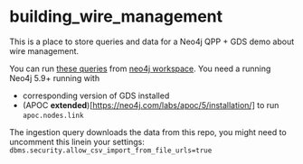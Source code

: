 # building_wire_management

This is a place to store queries and data for a Neo4j QPP + GDS demo about wire management.

You can run [these queries](./building_queries.csv) from [neo4j workspace](https://workspace-preview.neo4j.io/).
You need a running Neo4j 5.9+ running with
- corresponding version of GDS installed
- (APOC **extended**)[https://neo4j.com/labs/apoc/5/installation/] to run `apoc.nodes.link`

The ingestion query downloads the data from this repo, you might need to uncomment this linein your settings:
`dbms.security.allow_csv_import_from_file_urls=true`
